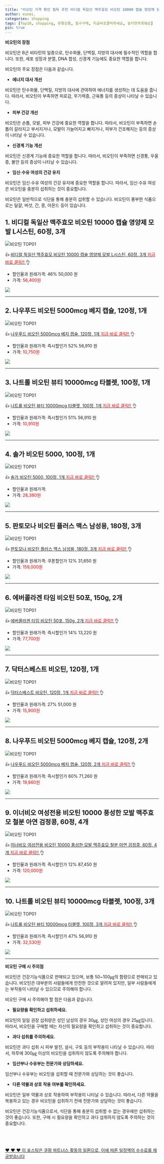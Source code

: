 ```yaml
---
title: "비오틴 가격 확인 필독 추천 비디컬 독일산 맥주효모 비오틴 10000 캡슐 영양제 모발 L시스틴, 60정, 3개 비교 장점 구매가이드"
author: eunmi.
categories: shopping
tags: [Top10, shopping, 유행상품, 필수구매, 지금바로클릭하세요, 놓치면후회해요]
pin: true
---
```

**비오틴의 장점**

비오틴은 B군 비타민의 일종으로, 탄수화물, 단백질, 지방의 대사에 필수적인 역할을 합니다. 또한, 세포 성장과 분열, DNA 합성, 신경계 기능에도 중요한 역할을 합니다.

비오틴의 주요 장점은 다음과 같습니다.

* **에너지 대사 개선**

비오틴은 탄수화물, 단백질, 지방의 대사에 관여하여 에너지를 생성하는 데 도움을 줍니다. 따라서, 비오틴이 부족하면 피로감, 무기력증, 근육통 등의 증상이 나타날 수 있습니다.

* **피부 건강 개선**

비오틴은 손톱, 모발, 피부 건강에 중요한 역할을 합니다. 따라서, 비오틴이 부족하면 손톱이 갈라지고 부서지거나, 모발이 가늘어지고 빠지거나, 피부가 건조해지는 등의 증상이 나타날 수 있습니다.

* **신경계 기능 개선**

비오틴은 신경계 기능에 중요한 역할을 합니다. 따라서, 비오틴이 부족하면 신경통, 우울증, 불안 등의 증상이 나타날 수 있습니다.

* **임신·수유 여성의 건강 유지**

비오틴은 임신·수유 여성의 건강 유지에 중요한 역할을 합니다. 따라서, 임신·수유 여성은 비오틴을 충분히 섭취하는 것이 중요합니다.

비오틴은 일반적으로 식단을 통해 충분히 섭취할 수 있습니다. 비오틴이 풍부한 식품으로는 달걀, 버섯, 간, 콩, 아몬드 등이 있습니다.

   

## 1. 비디컬 독일산 맥주효모 비오틴 10000 캡슐 영양제 모발 L시스틴, 60정, 3개

![비오틴 TOP01](https://thumbnail8.coupangcdn.com/thumbnails/remote/230x230ex/image/vendor_inventory/de75/65a69210121ec3fb22e16d58991ec98efeecd9857f2ae86f966cd2b62d83.jpg)


👍 [비디컬 독일산 맥주효모 비오틴 10000 캡슐 영양제 모발 L시스틴, 60정, 3개 <font color=red> 지금 바로 클릭!! </font> ](https://link.coupang.com/re/AFFSDP?lptag=AF3617701&subid=GithubCoopas&pageKey=7368373958&traceid=V0-153&itemId=19001046550&vendorItemId=86076112187) 👌 


- 할인율과 원래가격: 46%  50,000   원
- 가격: <span style='color:red'>56,400원</span>

[![](/discount_price.png)](https://link.coupang.com/re/AFFSDP?lptag=AF3617701&subid=GithubCoopas&pageKey=7368373958&traceid=V0-153&itemId=19001046550&vendorItemId=86076112187)

---


   

## 2. 나우푸드 비오틴 5000mcg 베지 캡슐, 120정, 1개

![비오틴 TOP01](https://thumbnail7.coupangcdn.com/thumbnails/remote/230x230ex/image/vendor_inventory/fb61/f58e3e4d0abe512dd5966cfc7c6cf913a5feb93f457114ad541aa34f59ba.png)


👍 [나우푸드 비오틴 5000mcg 베지 캡슐, 120정, 1개 <font color=red> 지금 바로 클릭!! </font> ](https://link.coupang.com/re/AFFSDP?lptag=AF3617701&subid=GithubCoopas&pageKey=1955584555&traceid=V0-153&itemId=3322988636&vendorItemId=72495291625) 👌 


- 할인율과 원래가격: 즉시할인가 52%  56,910   원
- 가격: <span style='color:red'>10,750원</span>

[![](/discount_price.png)](https://link.coupang.com/re/AFFSDP?lptag=AF3617701&subid=GithubCoopas&pageKey=1955584555&traceid=V0-153&itemId=3322988636&vendorItemId=72495291625)

---


   

## 3. 나트롤 비오틴 뷰티 10000mcg 타블렛, 100정, 1개

![비오틴 TOP01](https://thumbnail8.coupangcdn.com/thumbnails/remote/230x230ex/image/vendor_inventory/bc1f/87543d02ecd6651bd17f76d0d199626fb38bbccd65bcdcf1ccc74bdb626d.png)


👍 [나트롤 비오틴 뷰티 10000mcg 타블렛, 100정, 1개 <font color=red> 지금 바로 클릭!! </font> ](https://link.coupang.com/re/AFFSDP?lptag=AF3617701&subid=GithubCoopas&pageKey=38071997&traceid=V0-153&itemId=140375521&vendorItemId=3085770050) 👌 


- 할인율과 원래가격: 즉시할인가 51%  56,910   원
- 가격: <span style='color:red'>10,910원</span>

[![](/discount_price.png)](https://link.coupang.com/re/AFFSDP?lptag=AF3617701&subid=GithubCoopas&pageKey=38071997&traceid=V0-153&itemId=140375521&vendorItemId=3085770050)

---


   

## 4. 솔가 비오틴 5000, 100정, 1개

![비오틴 TOP01](https://thumbnail7.coupangcdn.com/thumbnails/remote/230x230ex/image/retail/images/1128719796705178-45b1774e-2f5c-4e93-97ff-9fcb2533d571.jpg)


👍 [솔가 비오틴 5000, 100정, 1개 <font color=red> 지금 바로 클릭!! </font> ](https://link.coupang.com/re/AFFSDP?lptag=AF3617701&subid=GithubCoopas&pageKey=6057670086&traceid=V0-153&itemId=11125904340&vendorItemId=70280366150) 👌 


- 할인율과 원래가격: 
- 가격: <span style='color:red'>28,380원</span>

[![](/discount_price.png)](https://link.coupang.com/re/AFFSDP?lptag=AF3617701&subid=GithubCoopas&pageKey=6057670086&traceid=V0-153&itemId=11125904340&vendorItemId=70280366150)

---


   

## 5. 판토모나 비오틴 플러스 맥스 남성용, 180정, 3개

![비오틴 TOP01](https://thumbnail9.coupangcdn.com/thumbnails/remote/230x230ex/image/vendor_inventory/7a20/8f5fd8b1a12b0595af696ac13c4c4742f91bf16fdc5349b77e976370e693.png)


👍 [판토모나 비오틴 플러스 맥스 남성용, 180정, 3개 <font color=red> 지금 바로 클릭!! </font> ](https://link.coupang.com/re/AFFSDP?lptag=AF3617701&subid=GithubCoopas&pageKey=7301743644&traceid=V0-153&itemId=18720379721&vendorItemId=85924246742) 👌 


- 할인율과 원래가격: 쿠폰할인가 12%  31,650   원
- 가격: <span style='color:red'>159,000원</span>

[![](/discount_price.png)](https://link.coupang.com/re/AFFSDP?lptag=AF3617701&subid=GithubCoopas&pageKey=7301743644&traceid=V0-153&itemId=18720379721&vendorItemId=85924246742)

---


   

## 6. 에버콜라겐 타임 비오틴 50포, 150g, 2개

![비오틴 TOP01](https://thumbnail8.coupangcdn.com/thumbnails/remote/230x230ex/image/retail/images/2366219025514598-79ca5b72-f0ae-4d92-8c13-4fdff67f5a61.jpg)


👍 [에버콜라겐 타임 비오틴 50포, 150g, 2개 <font color=red> 지금 바로 클릭!! </font> ](https://link.coupang.com/re/AFFSDP?lptag=AF3617701&subid=GithubCoopas&pageKey=7235454776&traceid=V0-153&itemId=10305740798&vendorItemId=77588019819) 👌 


- 할인율과 원래가격: 즉시할인가 14%  13,220   원
- 가격: <span style='color:red'>77,700원</span>

[![](/discount_price.png)](https://link.coupang.com/re/AFFSDP?lptag=AF3617701&subid=GithubCoopas&pageKey=7235454776&traceid=V0-153&itemId=10305740798&vendorItemId=77588019819)

---


   

## 7. 닥터스베스트 비오틴, 120정, 1개

![비오틴 TOP01](https://thumbnail6.coupangcdn.com/thumbnails/remote/230x230ex/image/retail/images/1142587166996586-a88a0223-9a02-4aab-9369-0db0ee2653d1.jpg)


👍 [닥터스베스트 비오틴, 120정, 1개 <font color=red> 지금 바로 클릭!! </font> ](https://link.coupang.com/re/AFFSDP?lptag=AF3617701&subid=GithubCoopas&pageKey=104149468&traceid=V0-153&itemId=315997334&vendorItemId=3776147010) 👌 


- 할인율과 원래가격: 27%  51,000   원
- 가격: <span style='color:red'>15,900원</span>

[![](/discount_price.png)](https://link.coupang.com/re/AFFSDP?lptag=AF3617701&subid=GithubCoopas&pageKey=104149468&traceid=V0-153&itemId=315997334&vendorItemId=3776147010)

---


   

## 8. 나우푸드 비오틴 5000mcg 베지 캡슐, 120정, 2개

![비오틴 TOP01](https://thumbnail6.coupangcdn.com/thumbnails/remote/230x230ex/image/vendor_inventory/8855/9eaf241bd631db130ac23e35911fe344f43bc8d76294da472fd7077e7fd3.png)


👍 [나우푸드 비오틴 5000mcg 베지 캡슐, 120정, 2개 <font color=red> 지금 바로 클릭!! </font> ](https://link.coupang.com/re/AFFSDP?lptag=AF3617701&subid=GithubCoopas&pageKey=1955584555&traceid=V0-153&itemId=3322988638&vendorItemId=81217791950) 👌 


- 할인율과 원래가격: 즉시할인가 60%  71,260   원
- 가격: <span style='color:red'>19,860원</span>

[![](/discount_price.png)](https://link.coupang.com/re/AFFSDP?lptag=AF3617701&subid=GithubCoopas&pageKey=1955584555&traceid=V0-153&itemId=3322988638&vendorItemId=81217791950)

---


   

## 9. 이너비오 여성전용 비오틴 10000 풍성한 모발 맥주효모 철분 아연 검정콩, 60정, 4개

![비오틴 TOP01](https://thumbnail7.coupangcdn.com/thumbnails/remote/230x230ex/image/vendor_inventory/c1ef/5d2c551c99c5f37e92c12c4fc9cbef63b45e16c16e5e9ad132b43f39ec5e.png)


👍 [이너비오 여성전용 비오틴 10000 풍성한 모발 맥주효모 철분 아연 검정콩, 60정, 4개 <font color=red> 지금 바로 클릭!! </font> ](https://link.coupang.com/re/AFFSDP?lptag=AF3617701&subid=GithubCoopas&pageKey=6786927443&traceid=V0-153&itemId=15978640469&vendorItemId=84606304049) 👌 


- 할인율과 원래가격: 즉시할인가 12%  87,450   원
- 가격: <span style='color:red'>120,000원</span>

[![](/discount_price.png)](https://link.coupang.com/re/AFFSDP?lptag=AF3617701&subid=GithubCoopas&pageKey=6786927443&traceid=V0-153&itemId=15978640469&vendorItemId=84606304049)

---


   

## 10. 나트롤 비오틴 뷰티 10000mcg 타블렛, 100정, 3개

![비오틴 TOP01](https://thumbnail8.coupangcdn.com/thumbnails/remote/230x230ex/image/vendor_inventory/a6b5/4e9b62947ca76bc2f1d3dd67cdda42b6e246ce9248d53ee07f751bdc6a52.jpg)


👍 [나트롤 비오틴 뷰티 10000mcg 타블렛, 100정, 3개 <font color=red> 지금 바로 클릭!! </font> ](https://link.coupang.com/re/AFFSDP?lptag=AF3617701&subid=GithubCoopas&pageKey=38071997&traceid=V0-153&itemId=892073170&vendorItemId=81926675304) 👌 


- 할인율과 원래가격: 즉시할인가 47%  56,910   원
- 가격: <span style='color:red'>32,530원</span>

[![](/discount_price.png)](https://link.coupang.com/re/AFFSDP?lptag=AF3617701&subid=GithubCoopas&pageKey=38071997&traceid=V0-153&itemId=892073170&vendorItemId=81926675304)

---
**비오틴 구매 시 주의점**

비오틴은 건강기능식품으로 판매되고 있으며, 보통 50~100㎍의 함량으로 판매되고 있습니다. 비오틴은 대부분의 사람들에게 안전한 것으로 알려져 있지만, 일부 사람들에게는 부작용이 나타날 수 있으므로 주의해야 합니다.

비오틴 구매 시 주의해야 할 점은 다음과 같습니다.

* **필요량을 확인하고 섭취하세요.**

비오틴의 일일 권장 섭취량은 성인 남성의 경우 30㎍, 성인 여성의 경우 25㎍입니다. 따라서, 비오틴을 구매할 때는 자신의 필요량을 확인하고 섭취하는 것이 중요합니다.

* **과다 섭취를 주의하세요.**

비오틴은 과다 섭취 시 피부 발진, 설사, 구토 등의 부작용이 나타날 수 있습니다. 따라서, 하루에 300㎍ 이상의 비오틴을 섭취하지 않도록 주의해야 합니다.

* **임산부나 수유부는 전문가와 상담하세요.**

임산부나 수유부는 비오틴을 섭취할 때 전문가와 상담하는 것이 좋습니다.

* **다른 약물과 상호 작용 여부를 확인하세요.**

비오틴은 일부 약물과 상호 작용하여 부작용이 나타날 수 있습니다. 따라서, 다른 약물을 복용하고 있는 경우 비오틴을 섭취하기 전에 전문가와 상담하는 것이 좋습니다.

비오틴은 건강기능식품으로서, 식단을 통해 충분히 섭취할 수 없는 경우에만 섭취하는 것이 좋습니다. 또한, 구매 시 필요량을 확인하고 과다 섭취하지 않도록 주의하는 것이 중요합니다.<br><br><br><br><br> [ ❤ ❤ ❤ 이 포스팅은 쿠팡 파트너스 활동의 일환으로, 이에 따른 일정액의 수수료를 제공받습니다](https://link.coupang.com/a/bcEFyh)